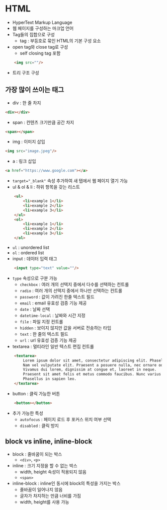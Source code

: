 # HTML

* HyperText Markup Language
* 웹 페이지를 구성하는 마크업 언어
* Tag들의 집합으로 구성
    - tag : 부등호로 묶인 HTML의 기본 구성 요소 
* open tag와 close tag로 구성
    - self closing tag 포함
``` HTML
    <img src=""/>
```
* 트리 구조 구성

## 가장 많이 쓰이는 태그
* div : 한 줄 차지
``` HTML
<div></div>
```
* span : 컨텐츠 크기만큼 공간 차지
``` HTML
<span></span>     
```
* img : 이미지 삽입
``` HTML
<img src="image.jpeg"/>
```
* a : 링크 삽입
``` HTML
<a href="https://www.google.com"></a>
```
  * ```target="_blank"``` 속성 추가하여 새 탭에서 웹 페이지 열기 가능
* ul & ol & li : 하위 항목을 갖는 리스트 
``` HTML  
    <ul>
        <li>example 1</li>
        <li>example 2</li>
        <li>example 3</li>
    </ul>
    <ol>
        <li>example 1</li>
        <li>example 2</li>
        <li>example 3</li>
    </ol>
```
  * ```ul``` : unordered list
  * ```ol``` : ordered list
* input : 데이터 입력 태그
``` HTMl
    <input type="text" value=""/>
```
  * ```type``` 속성으로 구분 가능
    * ```checkbox``` : 여러 개의 선택지 중에서 다수를 선택하는 컨트롤
    * ```radio``` : 여러 개의 선택지 중에서 하나만 선택하는 컨트롤
    * ```password``` : 값이 가려진 한줄 텍스트 필드
    * ```email``` : email 유효성 검증 기능 제공
    * ```date``` : 날짜 선택
    * ```datetime-local``` : 날짜와 시간 지정 
    * ```file``` : 파일 지정 컨트롤
    * ```hidden``` : 보이지 않지만 값을 서버로 전송하는 타입
    * ```text``` : 한 줄의 텍스트 필드
    * ```url``` : url 유효성 검증 기능 제공
* textarea : 멀티라인 일반 텍스트 편집 컨트롤
``` HTML
    <textarea>
        Lorem ipsum dolor sit amet, consectetur adipiscing elit. Phasellus sed finibus nisl. Suspendisse euismod ullamcorper quam. 
        Nam vel vulputate elit. Praesent a posuere nulla, nec ornare odio. Nunc et neque tortor. 
        Vivamus dui lorem, dignissim at congue et, laoreet in neque. 
        Praesent sit amet felis et metus commodo faucibus. Nunc varius vel eros sit amet placerat. 
        Phasellus in sapien leo.
    </textarea>
```
* button : 클릭 가능한 버튼
``` HTML
    <button></button>
```
  * 추가 가능한 특성
    * ```autofocus``` : 페이지 로드 후 포커스 위치 여부 선택
    * ```disabled``` : 클릭 방지

## block vs inline, inline-block
* block : 줄바꿈이 되는 박스
  * ```<div>```, ```<p>```
* inline : 크기 지정을 할 수 없는 박스
  * width, height 속성이 적용되지 않음
  * ```<span>```
* inline-block : inline인 동시에 block의 특성을 가지는 박스
  * 줄바꿈이 일어나지 않음
  * 글자가 차지하는 만큼 너비를 가짐
  * width, height를 사용 가능